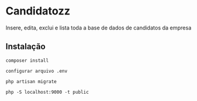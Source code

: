 # Candidatozz
Insere, edita, exclui e lista toda a base de dados de candidatos da empresa

## Instalação
```
composer install
```

```
configurar arquivo .env
```

```
php artisan migrate
```

```
php -S localhost:9000 -t public
```